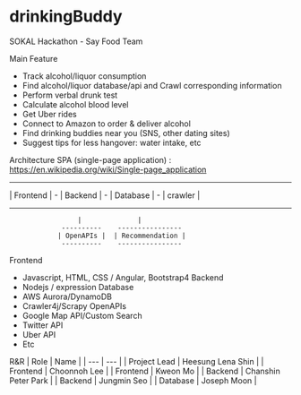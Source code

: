 # drinkingBuddy
SOKAL Hackathon - Say Food Team

Main Feature
- Track alcohol/liquor consumption
- Find alcohol/liquor database/api and Crawl corresponding information
- Perform verbal drunk test
- Calculate alcohol blood level
- Get Uber rides
- Connect to Amazon to order & deliver alcohol
- Find drinking buddies near you (SNS, other dating sites)
- Suggest tips for less hangover: water intake, etc


Architecture
SPA (single-page application) : https://en.wikipedia.org/wiki/Single-page_application

 ----------      ---------     ----------     ---------
| Frontend |  - | Backend | - | Database | - | crawler |
 ----------      ---------     ----------     ---------
                     |              |
                 ----------    ----------------
                | OpenAPIs |  | Recommendation |
                 ----------    ----------------

Frontend
- Javascript, HTML, CSS / Angular, Bootstrap4
Backend
- Nodejs / expression
Database
- AWS Aurora/DynamoDB
- Crawler4j/Scrapy
OpenAPIs
- Google Map API/Custom Search
- Twitter API
- Uber API
- Etc

R&R
| Role | Name |
| --- | --- |
| Project Lead | Heesung Lena Shin |
| Frontend | Choonnoh Lee |
| Frontend | Kweon Mo |
| Backend | Chanshin Peter Park |
| Backend | Jungmin Seo |
| Database | Joseph Moon |


